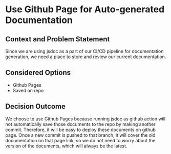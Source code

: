 # Use Github Page for Auto-generated Documentation

## Context and Problem Statement

Since we are using jsdoc as a part of our CI/CD pipeline for documentation generation, we need a place to store and review our current documentation.

## Considered Options

- Github Pages
- Saved on repo

## Decision Outcome

We choose to use Github Pages because running jsdoc as github action will not automatically save those documents to the repo by making another commit. Therefore, it will be easy to deploy these documents on github page. Once a new commit is pushed to that branch, it will cover the old documentation on that page link, so we do not need to worry about the version of the documents, which will always be the latest.  

